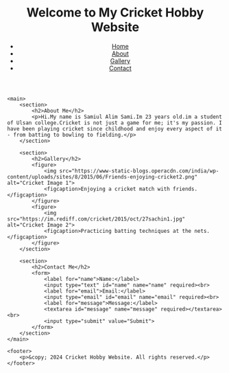 <!DOCTYPE html>
<html lang="en">
<head>
    <meta charset="UTF-8">
    <meta name="viewport" content="width=device-width, initial-scale=1.0">
    <title>Cricket Hobby Website</title>
</head>
<body>
    <header>
        <h1>Welcome to My Cricket Hobby Website</h1>
        <nav>
            <ul>
                <li><a href="#">Home</a></li>
                <li><a href="#">About</a></li>
                <li><a href="#">Gallery</a></li>
                <li><a href="#">Contact</a></li>
            </ul>
        </nav>
    </header>

    <main>
        <section>
            <h2>About Me</h2>
            <p>Hi.My name is Samiul Alim Sami.Im 23 years old.im a student of Ulsan college.Cricket is not just a game for me; it's my passion. I have been playing cricket since childhood and enjoy every aspect of it - from batting to bowling to fielding.</p>
        </section>

        <section>
            <h2>Gallery</h2>
            <figure>
                <img src="https://www-static-blogs.operacdn.com/india/wp-content/uploads/sites/8/2015/06/Friends-enjoying-cricket2.png" alt="Cricket Image 1">
                <figcaption>Enjoying a cricket match with friends.</figcaption>
            </figure>
            <figure>
                <img src="https://im.rediff.com/cricket/2015/oct/27sachin1.jpg" alt="Cricket Image 2">
                <figcaption>Practicing batting techniques at the nets.</figcaption>
            </figure>
        </section>

        <section>
            <h2>Contact Me</h2>
            <form>
                <label for="name">Name:</label>
                <input type="text" id="name" name="name" required><br>
                <label for="email">Email:</label>
                <input type="email" id="email" name="email" required><br>
                <label for="message">Message:</label>
                <textarea id="message" name="message" required></textarea><br>
                <input type="submit" value="Submit">
            </form>
        </section>
    </main>

    <footer>
        <p>&copy; 2024 Cricket Hobby Website. All rights reserved.</p>
    </footer>
</body>
</html>